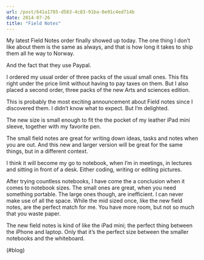 ```yaml
---
url: /post/641a1785-d583-4c83-91ba-0e91c4ed714b
date: 2014-07-26
title: "Field Notes"
---
```


My latest Field Notes order finally showed up today. The one thing I don&#8217;t like about them is the same as always, and that is how long it takes to ship them all he way to Norway.



And the fact that they use Paypal.



I ordered my usual order of three packs of the usual small ones. This fits right under the price limit without having to pay taxes on them. But I also placed a second order, three packs of the new Arts and sciences edition.



This is probably the most exciting announcement about Field notes since I discovered them. I didn&#8217;t know what to expect. But I&#8217;m delighted.



The new size is small enough to fit the the pocket of my leather iPad mini sleeve, together with my favorite pen.



The small field notes are great for writing down ideas, tasks and notes when you are out. And this new and larger version will be great for the same things, but in a different context.



I think it will become my go to notebook, when I&#8217;m in meetings, in lectures and sitting in front of a desk. Either coding, writing or editing pictures.



After trying countless notebooks, I have come the a conclusion when it comes to notebook sizes. The small ones are great, when you need something portable. The large ones though, are inefficient. I can never make use of all the space. While the mid sized once, like the new field notes, are the perfect match for me. You have more room, but not so much that you waste paper.



The new field notes is kind of like the iPad mini; the perfect thing between the iPhone and laptop. Only that it&#8217;s the perfect size between the smaller notebooks and the whiteboard.



(#blog)